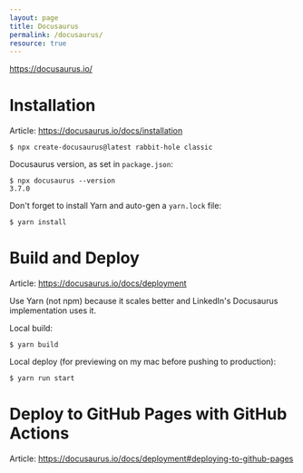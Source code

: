 ```yaml
---
layout: page
title: Docusaurus
permalink: /docusaurus/
resource: true
---
```


https://docusaurus.io/


# Installation

Article: https://docusaurus.io/docs/installation

```
$ npx create-docusaurus@latest rabbit-hole classic
```

Docusaurus version, as set in `package.json`:

```
$ npx docusaurus --version
3.7.0
```

Don't forget to install Yarn and auto-gen a `yarn.lock` file:

```
$ yarn install
```


# Build and Deploy

Article: https://docusaurus.io/docs/deployment

Use Yarn (not npm) because it scales better and LinkedIn's Docusaurus implementation uses it.

Local build:

```
$ yarn build
```

Local deploy (for previewing on my mac before pushing to production):

```
$ yarn run start
```

# Deploy to GitHub Pages with GitHub Actions

Article: https://docusaurus.io/docs/deployment#deploying-to-github-pages

